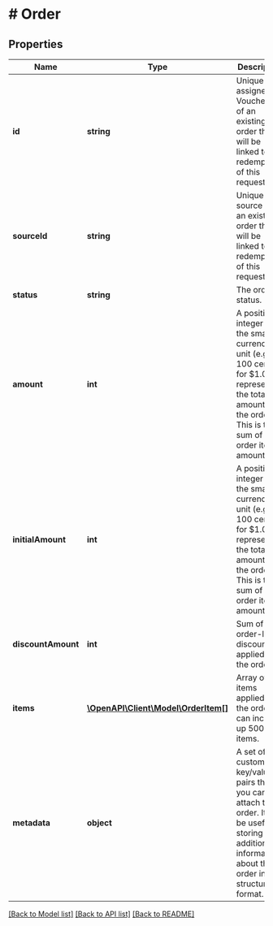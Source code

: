 # # Order

## Properties

Name | Type | Description | Notes
------------ | ------------- | ------------- | -------------
**id** | **string** | Unique ID assigned by Voucherify of an existing order that will be linked to the redemption of this request. | [optional]
**sourceId** | **string** | Unique source ID of an existing order that will be linked to the redemption of this request. | [optional]
**status** | **string** | The order status. | [optional]
**amount** | **int** | A positive integer in the smallest currency unit (e.g. 100 cents for $1.00) representing the total amount of the order. This is the sum of the order items&#39; amounts. | [optional]
**initialAmount** | **int** | A positive integer in the smallest currency unit (e.g. 100 cents for $1.00) representing the total amount of the order. This is the sum of the order items&#39; amounts. | [optional]
**discountAmount** | **int** | Sum of all order-level discounts applied to the order. | [optional]
**items** | [**\OpenAPI\Client\Model\OrderItem[]**](OrderItem.md) | Array of items applied to the order. It can include up 500 items. | [optional]
**metadata** | **object** | A set of custom key/value pairs that you can attach to an order. It can be useful for storing additional information about the order in a structured format. | [optional]

[[Back to Model list]](../../README.md#models) [[Back to API list]](../../README.md#endpoints) [[Back to README]](../../README.md)
